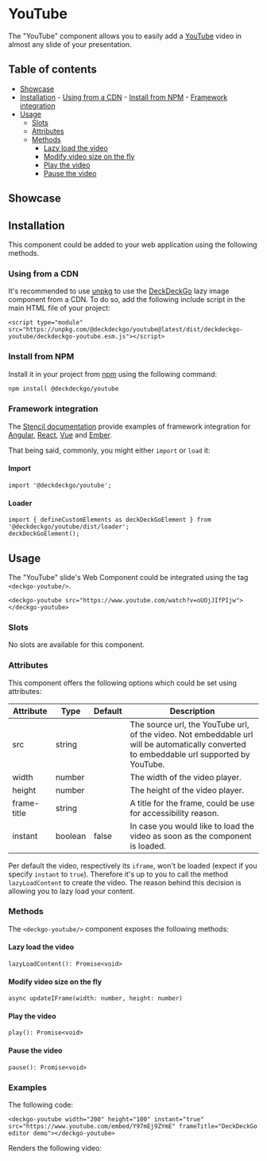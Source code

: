 # YouTube

The "YouTube" component allows you to easily add a [YouTube](https://youtube.com) video in almost any slide of your presentation.

## Table of contents

- [Showcase](#app-components-youtube-showcase)
- [Installation](#app-components-youtube-installation) - [Using from a CDN](#app-components-youtube-from-a-cdn) - [Install from NPM](#app-components-youtube-from-npm) - [Framework integration](#app-components-youtube-framework-integration)
- [Usage](#app-components-youtube-usage)
  - [Slots](#app-components-youtube-slots)
  - [Attributes](#app-components-youtube-attributes)
  - [Methods](#app-components-youtube-methods)
    - [Lazy load the video](#app-components-youtube-lazy-load-the-video)
    - [Modify video size on the fly](#app-components-youtube-modify-video-size-on-the-fly)
    - [Play the video](#app-components-youtube-play-the-video)
    - [Pause the video](#app-components-youtube-pause-the-video)

## Showcase

<div>
  <deckgo-youtube src="https://www.youtube.com/watch?v=oUOjJIfPIjw" width={300} height={200}>
  </deckgo-youtube>
</div>

## Installation

This component could be added to your web application using the following methods.

### Using from a CDN

It's recommended to use [unpkg](https://unpkg.com/) to use the [DeckDeckGo] lazy image component from a CDN. To do so, add the following include script in the main HTML file of your project:

```
<script type="module" src="https://unpkg.com/@deckdeckgo/youtube@latest/dist/deckdeckgo-youtube/deckdeckgo-youtube.esm.js"></script>
```

### Install from NPM

Install it in your project from [npm](https://www.npmjs.com/package/@deckdeckgo/qrcode) using the following command:

```bash
npm install @deckdeckgo/youtube
```

### Framework integration

The [Stencil documentation](https://stenciljs.com/docs/overview) provide examples of framework integration for [Angular](https://stenciljs.com/docs/angular), [React](https://stenciljs.com/docs/react), [Vue](https://stenciljs.com/docs/vue) and [Ember](https://stenciljs.com/docs/ember).

That being said, commonly, you might either `import` or `load` it:

#### Import

```
import '@deckdeckgo/youtube';
```

#### Loader

```
import { defineCustomElements as deckDeckGoElement } from '@deckdeckgo/youtube/dist/loader';
deckDeckGoElement();
```

## Usage

The "YouTube" slide's Web Component could be integrated using the tag `<deckgo-youtube/>`.

```
<deckgo-youtube src="https://www.youtube.com/watch?v=oUOjJIfPIjw">
</deckgo-youtube>
```

### Slots

No slots are available for this component.

### Attributes

This component offers the following options which could be set using attributes:

| Attribute   | Type    | Default | Description                                                                                                                               |
| ----------- | ------- | ------- | ----------------------------------------------------------------------------------------------------------------------------------------- |
| src         | string  |         | The source url, the YouTube url, of the video. Not embeddable url will be automatically converted to embeddable url supported by YouTube. |
| width       | number  |         | The width of the video player.                                                                                                            |
| height      | number  |         | The height of the video player.                                                                                                           |
| frame-title | string  |         | A title for the frame, could be use for accessibility reason.                                                                             |
| instant     | boolean | false   | In case you would like to load the video as soon as the component is loaded.                                                              |

Per default the video, respectively its `iframe`, won't be loaded (expect if you specify `instant` to `true`). Therefore it's up to you to call the method `lazyLoadContent` to create the video. The reason behind this decision is allowing you to lazy load your content.

### Methods

The `<deckgo-youtube/>` component exposes the following methods:

#### Lazy load the video

```
lazyLoadContent(): Promise<void>
```

#### Modify video size on the fly

```
async updateIFrame(width: number, height: number)
```

#### Play the video

```
play(): Promise<void>
```

#### Pause the video

```
pause(): Promise<void>
```

### Examples

The following code:

```
<deckgo-youtube width="200" height="100" instant="true" src="https://www.youtube.com/embed/Y97mEj9ZYmE" frameTitle="DeckDeckGo editor demo"></deckgo-youtube>
```

Renders the following video:

<div class="container ion-margin">
    <deckgo-youtube width={200} height={100} instant={true} src="https://www.youtube.com/embed/Y97mEj9ZYmE" frameTitle="DeckDeckGo editor demo"></deckgo-youtube>
</div>

[deckdeckgo]: https://deckdeckgo.com
